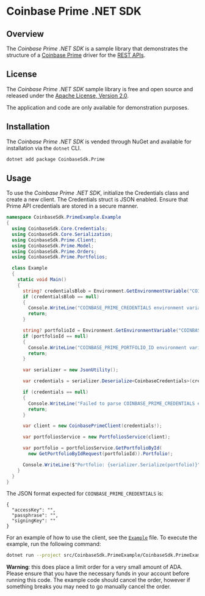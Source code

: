 # Coinbase Prime .NET SDK

## Overview

The _Coinbase Prime .NET SDK_ is a sample library that demonstrates the structure of a [Coinbase Prime](https://prime.coinbase.com/) driver for
the [REST APIs](https://docs.cdp.coinbase.com/prime/reference).

## License

The _Coinbase Prime .NET SDK_ sample library is free and open source and released under the [Apache License, Version 2.0](LICENSE).

The application and code are only available for demonstration purposes.

## Installation

The _Coinbase Prime .NET SDK_ is vended through NuGet and available for installation via the `dotnet` CLI.

```bash
dotnet add package CoinbaseSdk.Prime
```

## Usage

To use the _Coinbase Prime .NET SDK_, initialize the Credentials class and create a new client. The Credentials struct is JSON
enabled. Ensure that Prime API credentials are stored in a secure manner.

```c#
namespace CoinbaseSdk.PrimeExample.Example
{
  using CoinbaseSdk.Core.Credentials;
  using CoinbaseSdk.Core.Serialization;
  using CoinbaseSdk.Prime.Client;
  using CoinbaseSdk.Prime.Model;
  using CoinbaseSdk.Prime.Orders;
  using CoinbaseSdk.Prime.Portfolios;

  class Example
  {
    static void Main()
    {
      string? credentialsBlob = Environment.GetEnvironmentVariable("COINBASE_PRIME_CREDENTIALS");
      if (credentialsBlob == null)
      {
        Console.WriteLine("COINBASE_PRIME_CREDENTIALS environment variable not set");
        return;
      }

      string? portfolioId = Environment.GetEnvironmentVariable("COINBASE_PRIME_PORTFOLIO_ID");
      if (portfolioId == null)
      {
        Console.WriteLine("COINBASE_PRIME_PORTFOLIO_ID environment variable not set");
        return;
      }

      var serializer = new JsonUtility();

      var credentials = serializer.Deserialize<CoinbaseCredentials>(credentialsBlob);

      if (credentials == null)
      {
        Console.WriteLine("Failed to parse COINBASE_PRIME_CREDENTIALS environment variable");
        return;
      }

      var client = new CoinbasePrimeClient(credentials!);

      var portfoliosService = new PortfoliosService(client);

      var portfolio = portfoliosService.GetPortfolioById(
        new GetPortfolioByIdRequest(portfolioId)).Portfolio!;

      Console.WriteLine($"Portfolio: {serializer.Serialize(portfolio)}");
    }
  }
}
```

The JSON format expected for `COINBASE_PRIME_CREDENTIALS` is:

```
{
  "accessKey": "",
  "passphrase": "",
  "signingKey": ""
}
```

For an example of how to use the client, see the [`Example`](src/CoinbaseSdk/PrimeExample/example/Example.cs) file. To execute the example, run the following command:

```bash
dotnet run --project src/CoinbaseSdk.PrimeExample/CoinbaseSdk.PrimeExample.csproj
```

**Warning**: this does place a limit order for a very small amount of ADA.
Please ensure that you have the necessary funds in your account before running this code.
The example code should cancel the order, however if something breaks you may need to go manually cancel the order.
